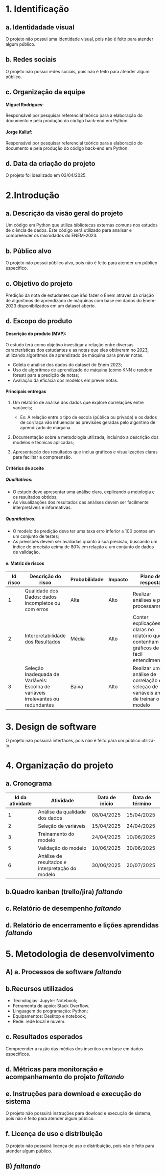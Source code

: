 # 1. Identificação
## a. Identidadade visual
O projeto não possui uma identidade visual, pois não é feito para atender algum público.

## b. Redes sociais
O projeto não possui redes sociais, pois não é feito para atender algum público.

## c. Organização da equipe
#### Miguel Rodrigues:
Responsável por pesquisar referencial teórico para a elaboração do documento e pela produção do código back-end em Python.
#### Jorge Kalluf:
Responsável por pesquisar referencial teórico para a elaboração do documento e pela produção do código back-end em Python.

## d. Data da criação do projeto
O projeto foi idealizado em 03/04/2025.


# 2.Introdução
## a. Descrição da visão geral do projeto
Um código em Python que utiliza bibliotecas externas comuns nos estudos de ciência de dados. Este código será utilizado para analisar e compreender os microdados do ENEM-2023.

## b. Público alvo
O projeto não possui público alvo, pois não é feito para atender um público específico.

## c. Objetivo do projeto
Predição da nota de estudantes que irão fazer o Enem através da criação de algoritmos de aprendizado de máquinas com base em dados do Enem-2023 disponibilzados em um dataset aberto.

## d. Escopo do produto
#### Descrição do produto (MVP):
O estudo terá como objetivo investigar a relação entre diversas características dos estudantes e as notas que eles obtiveram no  2023, utilizando algoritmos de aprendizado de máquina para prever notas.
 - Coleta e análise dos dados do dataset do Enem 2023;
 - Uso de algoritmos de aprendizado de máquina (como KNN e random forest) para a predição de notas;
 - Avaliação da eficácia dos modelos em prever notas.

#### Principais entregas
1. Um relatório de análise dos dados que explore correlações entre variáveis;
   - Ex: A relação entre o tipo de escola (pública ou privada) e os dados de cor/raça vão influenciar as previsões geradas pelo algoritmo de aprendizado de máquina.

2.  Documentação sobre a metodologia utilizada, incluindo a descrição dos modelos e técnicas aplicadas;

3.  Apresentação dos resultados que inclua gráficos e visualizações claras para facilitar a compreensão.

#### Critérios de aceite
##### Qualitativos:
  - O estudo deve apresentar uma análise clara, explicando a metologia e os resultados obtidos;
  - As visualizações dos resultados das análises devem ser facilmente interpretáveis e informativas.
##### Quantitativos: 
  -  O modelo de predição deve ter uma taxa erro inferior a 100 pontos em um conjunto de testes;
  -  As previsões devem ser avaliadas quanto à sua precisão, buscando um índice de precisão acima de 80% em relação a um conjunto de dados de validação.

#### e. Matriz de riscos
| Id risco | Descrição do risco | Probabilidade | Impacto | Plano de resposta | Status do risco |
| ------------- | ------------- | ------------- | ------------- | ------------- | ------------- |
| 1  |Qualidade dos Dados: dados incompletos ou com erros|Alta|Alto|Realizar análises e pré-processamento|Atualmente sem risco|
| 2  |Interpretabilidade dos Resultados|Média|Alto|Conter explicações claras no relatório que contenham gráficos de fácil entendimento|Atualmente sem risco|
| 3  |Seleção Inadequada de Variáveis: Escolha de variáveis irrelevantes ou redundantes|Baixa|Alto|Realizar uma análise de correlação e seleção de variáveis antes de treinar o modelo|Atualmente sem risco|


# 3. Design de software
O projeto não possuirá interfaces, pois não é feito para um público utilizá-lo.


# 4. Organização do projeto
## a. Cronograma
| Id da atividade  | Atividade | Data de início | Data de término |
| ------------- | ------------- | ------------- | ------------- | 
| 1  | Análise da qualidade dos dados  | 08/04/2025 | 15/04/2025 | 
| 2  | Seleção de variáveis | 15/04/2025 | 24/04/2025 |
| 3  | Treinamento do modelo  | 24/04/2025 | 10/06/2025 |
| 5  | Validação do modelo  | 10/06/2025 | 30/06/2025 |
| 6  | Análise de resultados e interpretação do modelo  | 30/06/2025 | 20/07/2025 

## b.Quadro kanban (trello/jira) *faltando*

## c. Relatório de desempenho *faltando*

## d. Relatório de encerramento e lições aprendidas *faltando*


# 5. Metodologia de desenvolvimento
## A) a. Processos de software *faltando*

## b.Recursos utilizados
  - Tecnologias: Jupyter Notebook;
  - Ferramenta de apoio: Stack Overflow;
  - Linguagem de programação: Python;
  - Equipamentos: Desktop e notebook;
  - Rede: rede local e nuvem.

## c. Resultados esperados
Compreender a razão das médias dos inscritos com base em dados específicos. 

## d. Métricas para monitoração e acompanhamento do projeto *faltando*

## e. Instruções para download e execução do sistema
O projeto não possuirá instruções para dowload e execução de sistema, pois não é feito para atender algum público.

## f. Licença de uso e distribuição
O projeto não possuirá licença de uso e distribuição, pois não é feito para atender algum público.

## B) *faltando*
